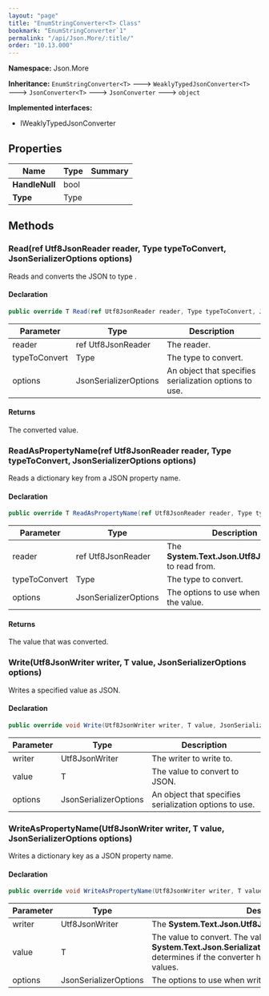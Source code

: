 ```yaml
---
layout: "page"
title: "EnumStringConverter<T> Class"
bookmark: "EnumStringConverter`1"
permalink: "/api/Json.More/:title/"
order: "10.13.000"
---
```

**Namespace:** Json.More

**Inheritance:**
`EnumStringConverter<T>`
 🡒 
`WeaklyTypedJsonConverter<T>`
 🡒 
`JsonConverter<T>`
 🡒 
`JsonConverter`
 🡒 
`object`

**Implemented interfaces:**

- IWeaklyTypedJsonConverter


## Properties

| Name | Type | Summary |
|---|---|---|
| **HandleNull** | bool |  |
| **Type** | Type |  |

## Methods

### Read(ref Utf8JsonReader reader, Type typeToConvert, JsonSerializerOptions options)

Reads and converts the JSON to type <typeparamref name="T" />.

#### Declaration

```c#
public override T Read(ref Utf8JsonReader reader, Type typeToConvert, JsonSerializerOptions options)
```

| Parameter | Type | Description |
|---|---|---|
| reader | ref Utf8JsonReader | The reader. |
| typeToConvert | Type | The type to convert. |
| options | JsonSerializerOptions | An object that specifies serialization options to use. |


#### Returns

The converted value.

### ReadAsPropertyName(ref Utf8JsonReader reader, Type typeToConvert, JsonSerializerOptions options)

Reads a dictionary key from a JSON property name.

#### Declaration

```c#
public override T ReadAsPropertyName(ref Utf8JsonReader reader, Type typeToConvert, JsonSerializerOptions options)
```

| Parameter | Type | Description |
|---|---|---|
| reader | ref Utf8JsonReader | The **System.Text.Json.Utf8JsonReader** to read from. |
| typeToConvert | Type | The type to convert. |
| options | JsonSerializerOptions | The options to use when reading the value. |


#### Returns

The value that was converted.

### Write(Utf8JsonWriter writer, T value, JsonSerializerOptions options)

Writes a specified value as JSON.

#### Declaration

```c#
public override void Write(Utf8JsonWriter writer, T value, JsonSerializerOptions options)
```

| Parameter | Type | Description |
|---|---|---|
| writer | Utf8JsonWriter | The writer to write to. |
| value | T | The value to convert to JSON. |
| options | JsonSerializerOptions | An object that specifies serialization options to use. |


### WriteAsPropertyName(Utf8JsonWriter writer, T value, JsonSerializerOptions options)

Writes a dictionary key as a JSON property name.

#### Declaration

```c#
public override void WriteAsPropertyName(Utf8JsonWriter writer, T value, JsonSerializerOptions options)
```

| Parameter | Type | Description |
|---|---|---|
| writer | Utf8JsonWriter | The **System.Text.Json.Utf8JsonWriter** to write to. |
| value | T | The value to convert. The value of **System.Text.Json.Serialization.JsonConverter`1.HandleNull** determines if the converter handles \<see langword="null" /\> values. |
| options | JsonSerializerOptions | The options to use when writing the value. |


